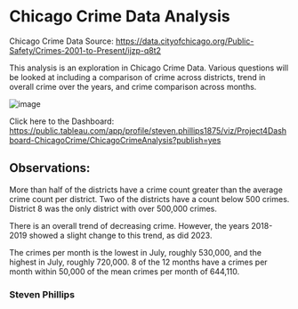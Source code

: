 # Chicago Crime Data Analysis
 Chicago Crime Data
 Source: https://data.cityofchicago.org/Public-Safety/Crimes-2001-to-Present/ijzp-q8t2
 
 
 
 This analysis is an exploration in Chicago Crime Data.  Various questions will be looked at including a comparison of crime across districts, trend in overall crime over the years, and crime comparison across months.
 
 
 ![image](https://user-images.githubusercontent.com/113748627/219702709-ecbee64d-e5f7-495e-9c76-eb15e9a810a7.png)

 
 Click here to the Dashboard:
 https://public.tableau.com/app/profile/steven.phillips1875/viz/Project4Dashboard-ChicagoCrime/ChicagoCrimeAnalysis?publish=yes


 ## Observations:

 More than half of the districts have a crime count greater than the average crime count per district. Two of the districts have a count below 500 crimes. District 8 was the only 
 district with over 500,000 crimes.

 There is an overall trend of decreasing crime. However, the years 2018-2019 showed a slight change to this trend, as did 2023.

 The crimes per month is the lowest in July, roughly 530,000, and the highest in July, roughly 720,000. 8 of the 12 months have a crimes per month within 50,000 of the mean crimes per 
 month of 644,110.
 
 ### Steven Phillips

